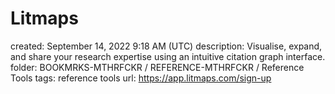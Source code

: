 # Litmaps

created: September 14, 2022 9:18 AM (UTC)
description: Visualise, expand, and share your research expertise using an intuitive citation graph interface.
folder: BOOKMRKS-MTHRFCKR / REFERENCE-MTHRFCKR / Reference Tools
tags: reference tools
url: https://app.litmaps.com/sign-up